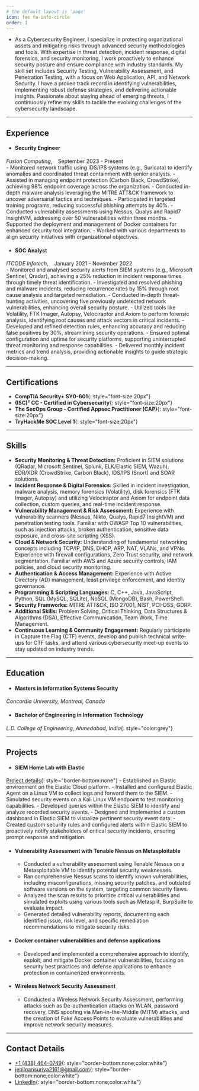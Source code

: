 ```yaml
---
# the default layout is 'page'
icon: fas fa-info-circle
order: 1
---
```

- As a Cybersecurity Engineer, I specialize in protecting organizational assets and mitigating risks through advanced security methodologies and tools. With expertise in threat detection, incident response, digital forensics, and security monitoring, I work proactively to enhance security posture and ensure compliance with industry standards. My skill set includes Security Testing, Vulnerability Assessment, and Penetration Testing, with a focus on Web Application, API, and Network Security. I have a proven track record in identifying vulnerabilities, implementing robust defense strategies, and delivering actionable insights. Passionate about staying ahead of emerging threats, I continuously refine my skills to tackle the evolving challenges of the cybersecurity landscape.

---

## Experience
- #### **Security Engineer**
*Fusion Computing*,&nbsp;&nbsp;&nbsp;&nbsp;September 2023 - Present<br>
    - Monitored network traffic using IDS/IPS systems (e.g., Suricata) to identify anomalies and coordinated threat containment
    with senior analysts.
    - Assisted in managing endpoint protection (Carbon Black, CrowdStrike), achieving 98% endpoint coverage across the
    organization.
    - Conducted in-depth malware analysis leveraging the MITRE ATT&CK framework to uncover adversarial tactics and techniques.
    - Participated in targeted training programs, reducing successful phishing attempts by 40%.
    - Conducted vulnerability assessments using Nessus, Qualys and Rapid7 InsightVM, addressing over 50 vulnerabilities within
    three months.
    - Supported the deployment and management of Docker containers for enhanced security tool integration.
    - Worked with various departments to align security initiatives with organizational objectives.

- #### **SOC Analyst**
*ITCODE Infotech*,&nbsp;&nbsp;&nbsp;&nbsp;January 2021 - November 2022<br>
    - Monitored and analysed security alerts from SIEM systems (e.g., Microsoft Sentinel, Qradar), achieving a 25% reduction in incident response times through timely threat identification.
    - Investigated and resolved phishing and malware incidents, reducing recurrence rates by 15% through root cause analysis and targeted remediation.
    - Conducted in-depth threat-hunting activities, uncovering five previously undetected network vulnerabilities, enhancing overall security posture.
    - Utilized tools like Volatility, FTK Imager, Autopsy, Velociraptor and Axiom to perform forensic analysis, identifying root
    causes and attack vectors in critical incidents.
    - Developed and refined detection rules, enhancing accuracy and reducing false positives by 30%, streamlining security
    operations.
    - Ensured optimal configuration and uptime for security platforms, supporting uninterrupted threat monitoring and response
    capabilities.
    - Delivered monthly incident metrics and trend analysis, providing actionable insights to guide strategic decision-making.


---

## Certifications
- **CompTIA Security+ SY0-601**{: style="font-size:20px"}
- **(ISC)² CC - Certified in Cybersecurity**{: style="font-size:20px"}
- **The SecOps Group - Certified Appsec Practitioner (CAP)**{: style="font-size:20px"}
- **TryHackMe SOC Level 1**{: style="font-size:20px"}

---

## Skills

- **Security Monitoring & Threat Detection:** Proficient in SIEM solutions (QRadar, Microsoft Sentinel, Splunk, ELK/Elastic SIEM, Wazuh), EDR/XDR (CrowdStrike, Carbon Black), IDS/IPS (Snort) and SOAR solutions.
- **Incident Response & Digital Forensics:** Skilled in incident investigation, malware analysis, memory forensics (Volatility), disk forensics (FTK Imager, Autopsy) and utilizing Velociraptor and Axiom for endpoint data collection, custom queries, and real-time incident response.
- **Vulnerability Management & Risk Assessment:** Experience with vulnerability scanners (Nessus, Nikto, Qualys, Rapid7 InsightVM) and penetration testing tools. Familiar with OWASP Top 10 vulnerabilities, such as injection attacks, broken authentication, sensitive data exposure, and cross-site scripting (XSS).
- **Cloud & Network Security:** Understanding of fundamental networking concepts including TCP/IP, DNS, DHCP, ARP, NAT, VLANs, and VPNs. Experience with firewall configurations, Zero Trust security, and network segmentation. Familiar with AWS and Azure security controls, IAM policies, and cloud security monitoring.
- **Authentication & Access Management:** Experience with Active Directory (AD) management, least privilege enforcement, and identity governance.
- **Programming & Scripting Languages:** C, C++, Java, JavaScript, Python, SQL (MySQL, SQLite), NoSQL (MongoDB), Bash, PowerShell.
- **Security Framworks:** MITRE ATT&CK, ISO 27001, NIST, PCI-DSS, GDRP.
- **Additional Skills:** Problem Solving, Critical Thinking, Data Structures & Algorithms (DSA), Effective Communication, Team Work, Time Management.
- **Continuous Learning & Community Engagement:** Regularly participate in Capture the Flag (CTF) events, develop and publish technical write-ups for CTF tasks, and attend various cybersecurity meet-up events to stay updated on industry trends.

---

## Education
- #### **Masters in Information Systems Security**
*Concordia University, Montreal, Canada*

- #### **Bachelor of Engineering in Information Technology**
*L.D. College of Engineering, Ahmedabad, India*{: style="color:grey"}

---

## Projects
- #### SIEM Home Lab with Elastic
[Project details](/posts/SIEM-home-lab/){: style="border-bottom:none"}
    - Established an Elastic environment on the Elastic Cloud platform.
    - Installed and configured Elastic Agent on a Linux VM to collect logs and forward them to the SIEM.
    - Simulated security events on a Kali Linux VM endpoint to test monitoring capabilities.
    - Developed queries within the Elastic SIEM to identify and analyze recorded security events.
    - Designed and implemented a custom dashboard in Elastic SIEM to visualize pertinent security event data.
    - Created custom security rules and configured alerts within Elastic SIEM to proactively notify stakeholders of critical security incidents, ensuring prompt response and mitigation.
- #### Vulnerability Assessment with Tenable Nessus on Metasploitable
    - Conducted a vulnerability assessment using Tenable Nessus on a Metasploitable VM to identify potential security weaknesses.
    - Ran comprehensive Nessus scans to identify known vulnerabilities, including misconfigurations, missing security patches,
    and outdated software versions on the system, targeting common security flaws.
    - Analyzed the scan results to prioritize critical vulnerabilities and simulated exploits using various tools such as Metasplit,
    BurpSuite to evaluate impact.
    - Generated detailed vulnerability reports, documenting each identified issue, risk level, and specific remediation
    recommendations to mitigate security risks.
- #### Docker container vulnerabilities and defense applications
    - Developed and implemented a comprehensive approach to identify, exploit, and mitigate Docker container vulnerabilities,
    focusing on security best practices and defense applications to enhance protection in containerized environments.
- #### Wireless Network Security Assessment
    - Conducted a Wireless Network Security Assessment, performing attacks such as De-authentication attacks on WLAN,
    password recovery, DNS spoofing via Man-in-the-Middle (MITM) attacks, and the creation of Fake Access Points to
    evaluate vulnerabilities and improve network security measures.

---

## Contact Details
- [+1 (438) 464-0749](tel:+14384640749){: style="border-bottom:none;color:white"}
- [jenilpansuriya2161@gmail.com](mailto:jenilpansuriya2161@gmail.com){: style="border-bottom:none;color:white"}
- [LinkedIn](https://linkedin.com/in/jenil-pansuriya-455a4119a/){: style="border-bottom:none;color:white"}
